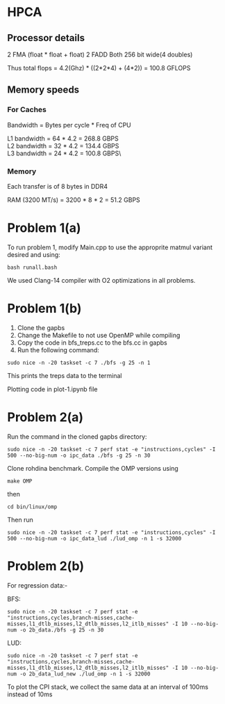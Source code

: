 # HPCA

## Processor details

2 FMA (float * float + float)
2 FADD
Both 256 bit wide(4 doubles)

Thus total flops = 4.2(Ghz) * ((2\*2\*4) + (4*2)) = 100.8 GFLOPS

## Memory speeds

### For Caches

Bandwidth = Bytes per cycle * Freq of CPU

L1 bandwidth = 64 * 4.2 = 268.8 GBPS\
L2 bandwidth = 32 * 4.2 = 134.4 GBPS\
L3 bandwidth = 24 * 4.2 = 100.8 GBPS\

### Memory

Each transfer is of 8 bytes in DDR4

RAM (3200 MT/s) = 3200 * 8 * 2 = 51.2 GBPS

# Problem 1(a)

To run problem 1, modify Main.cpp to use the approprite matmul variant desired and using:
```
bash runall.bash
```

We used Clang-14 compiler with O2 optimizations in all problems.

# Problem 1(b)

1. Clone the gapbs
2. Change the Makefile to not use OpenMP while compiling
3. Copy the code in bfs_treps.cc to the bfs.cc in gapbs
4. Run the following command:
```
sudo nice -n -20 taskset -c 7 ./bfs -g 25 -n 1
```
This prints the treps data to the terminal

Plotting code in plot-1.ipynb file


# Problem 2(a)

Run the command in the cloned gapbs directory:
```
sudo nice -n -20 taskset -c 7 perf stat -e "instructions,cycles" -I 500 --no-big-num -o ipc_data ./bfs -g 25 -n 30
```

Clone rohdina benchmark. Compile the OMP versions using 
```
make OMP
```

then
```
cd bin/linux/omp
```

Then run 
```
sudo nice -n -20 taskset -c 7 perf stat -e "instructions,cycles" -I 500 --no-big-num -o ipc_data_lud ./lud_omp -n 1 -s 32000
```

# Problem 2(b)

For regression data:-

BFS:
```
sudo nice -n -20 taskset -c 7 perf stat -e "instructions,cycles,branch-misses,cache-misses,l1_dtlb_misses,l2_dtlb_misses,l2_itlb_misses" -I 10 --no-big-num -o 2b_data./bfs -g 25 -n 30
```

LUD:
```
sudo nice -n -20 taskset -c 7 perf stat -e "instructions,cycles,branch-misses,cache-misses,l1_dtlb_misses,l2_dtlb_misses,l2_itlb_misses" -I 10 --no-big-num -o 2b_data_lud_new ./lud_omp -n 1 -s 32000
```

To plot the CPI stack, we collect the same data at an interval of 100ms instead of 10ms
